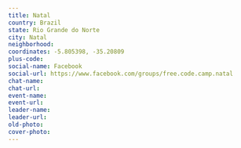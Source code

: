```yaml
---
title: Natal
country: Brazil
state: Rio Grande do Norte
city: Natal
neighborhood: 
coordinates: -5.805398, -35.20809
plus-code:
social-name: Facebook
social-url: https://www.facebook.com/groups/free.code.camp.natal
chat-name:
chat-url:
event-name:
event-url:
leader-name:
leader-url:
old-photo: 
cover-photo:
---
```


